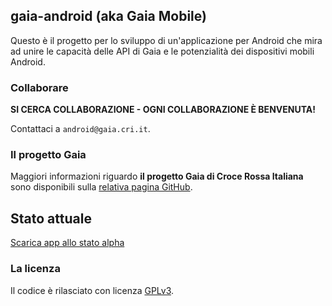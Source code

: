 ## gaia-android (aka Gaia Mobile)

Questo è il progetto per lo sviluppo di un'applicazione per Android che mira ad unire le capacità delle API di Gaia e le potenzialità dei dispositivi mobili Android.


### Collaborare

**SI CERCA COLLABORAZIONE - OGNI COLLABORAZIONE È BENVENUTA!**

Contattaci a `android@gaia.cri.it`.


### Il progetto Gaia

Maggiori informazioni riguardo **il progetto Gaia di Croce Rossa Italiana** sono disponibili sulla [relativa pagina GitHub](http://github.com/CroceRossaCatania/gaia).


## Stato attuale

[Scarica app allo stato alpha](https://github.com/CroceRossaItaliana/gaia-android/blob/master/GaiaAndroidV0.6.4.apk?raw=true)


### La licenza 

Il codice è rilasciato con licenza [GPLv3](https://github.com/AlfioEmanueleFresta/gaia-android/LICENSE.txt).

